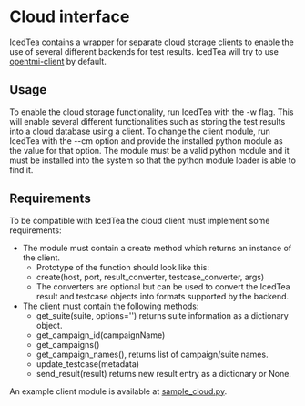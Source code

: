 # Cloud interface
IcedTea contains a wrapper for separate cloud storage clients to
enable the use of several different backends for test results.
IcedTea will try to use
[opentmi-client](https://github.com/OpenTMI/opentmi-client-python)
by default.

## Usage
To enable the cloud storage functionality, run IcedTea with the -w flag.
This will enable several different functionalities such as storing
the test results into a cloud database using a client.
To change the client module, run IcedTea with the --cm option
and provide the installed python module as the value for that option.
The module must be a valid python module and it must be
installed into the system so that the python module
loader is able to find it.

## Requirements
To be compatible with IcedTea the cloud client
must implement some requirements:
* The module must contain a create method which returns
an instance of the client.
    * Prototype of the function should look like this:
    * create(host, port, result_converter, testcase_converter, args)
    * The converters are optional but can be used to convert
    the IcedTea result and testcase objects into formats
    supported by the backend.
* The client must contain the following methods:
    * get_suite(suite, options='')
    returns suite information as a dictionary object.
    * get_campaign_id(campaignName)
    * get_campaigns()
    * get_campaign_names(), returns list of campaign/suite names.
    * update_testcase(metadata)
    * send_result(result)
    returns new result entry as a dictionary or None.

An example client module is available at
[sample_cloud.py](../examples/sample_cloud.py).
